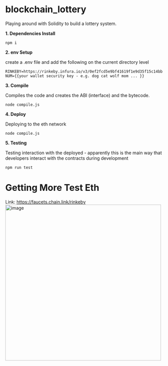 # blockchain_lottery
Playing around with Solidity to build a lottery system. 

**1. Dependencies Install**
```
npm i 
```

**2. env Setup**

create a .env file and add the following on the current directory level
```
RINKEBY=https://rinkeby.infura.io/v3/0ef2fcd5e9bf41619f1e9d35f15c14bb
NUM={{your wallet security key - e.g. dog cat wolf mom ... }}
```

**3. Compile**

Compiles the code and creates the ABI (interface) and the bytecode. 
```
node compile.js
```

**4. Deploy**

Deploying to the eth network 
```
node compile.js
```

**5. Testing**

Testing interaction with the deployed - apparently this is the main way that developers interact with the contracts during development
```
npm run test 
```

# Getting More Test Eth 

Link: https://faucets.chain.link/rinkeby
<img width="489" alt="image" src="https://user-images.githubusercontent.com/45672828/164566914-67b1e281-0c38-4ad1-9b74-2bf002d522f0.png">

